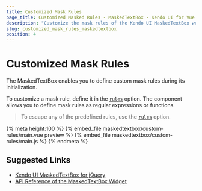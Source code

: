 ```yaml
---
title: Customized Mask Rules
page_title: Customized Masked Rules - MaskedTextBox - Kendo UI for Vue
description: "Customize the mask rules of the Kendo UI MaskedTextBox wrapper for Vue."
slug: customized_mask_rules_maskedtextbox
position: 4
---
```


# Customized Mask Rules

The MaskedTextBox enables you to define custom mask rules during its initialization.

To customize a mask rule, define it in the [`rules`](https://docs.telerik.com/kendo-ui/api/javascript/ui/maskedtextbox#configuration-rules) option. The component allows you to define mask rules as regular expressions or functions.

> To escape any of the predefined rules, use the [`rules`](https://docs.telerik.com/kendo-ui/api/javascript/ui/maskedtextbox#configuration-rules) option.

{% meta height:100 %}
{% embed_file maskedtextbox/custom-rules/main.vue preview %}
{% embed_file maskedtextbox/custom-rules/main.js %}
{% endmeta %}

## Suggested Links

* [Kendo UI MaskedTextBox for jQuery](https://docs.telerik.com/kendo-ui/controls/editors/maskedtextbox/overview)
* [API Reference of the MaskedTextBox Widget](https://docs.telerik.com/kendo-ui/api/javascript/ui/maskedtextbox)
